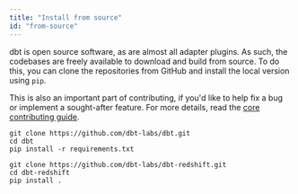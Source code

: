 ```yaml
---
title: "Install from source"
id: "from-source"
---
```


dbt is open source software, as are almost all adapter plugins. As such, the codebases are freely available to download and build from source. To do this, you can clone the repositories from GitHub and install the local version using `pip`.

This is also an important part of contributing, if you'd like to help fix a bug or implement a sought-after feature. For more details, read the [core contributing guide](https://github.com/dbt-labs/dbt/blob/HEAD/CONTRIBUTING.md).

```shell
git clone https://github.com/dbt-labs/dbt.git
cd dbt
pip install -r requirements.txt
```

```shell
git clone https://github.com/dbt-labs/dbt-redshift.git
cd dbt-redshift
pip install .
```

<FAQ src="install-pip-os-prereqs" />
<FAQ src="install-python-compatibility" />
<FAQ src="install-pip-best-practices" />
